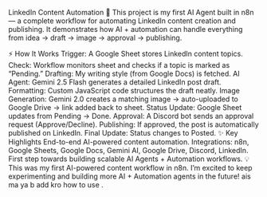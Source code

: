 LinkedIn Content Automation 🚀
This project is my first AI Agent built in n8n — a complete workflow for automating LinkedIn content creation and publishing.
It demonstrates how AI + automation can handle everything from idea → draft → image → approval → publishing.

⚡ How It Works
Trigger: A Google Sheet stores LinkedIn content topics.
Check: Workflow monitors sheet and checks if a topic is marked as “Pending.”
Drafting: My writing style (from Google Docs) is fetched.
AI Agent: Gemini 2.5 Flash generates a detailed LinkedIn post draft.
Formatting: Custom JavaScript code structures the draft neatly.
Image Generation: Gemini 2.0 creates a matching image → auto-uploaded to Google Drive → link added back to sheet.
Status Update: Google Sheet updates from Pending → Done.
Approval: A Discord bot sends an approval request (Approve/Decline).
Publishing: If approved, the post is automatically published on LinkedIn.
Final Update: Status changes to Posted.
✨ Key Highlights
End-to-end AI-powered content automation.
Integrations: n8n, Google Sheets, Google Docs, Gemini AI, Google Drive, Discord, LinkedIn.
First step towards building scalable AI Agents + Automation workflows.
💡 This was my first AI-powered content workflow in n8n.
I’m excited to keep experimenting and building more AI + Automation agents in the future! ais ma ya b add kro how to use . 
